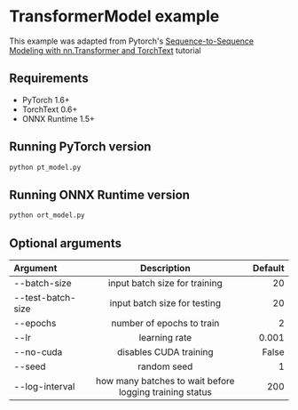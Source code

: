 # TransformerModel example

This example was adapted from Pytorch's [Sequence-to-Sequence Modeling with nn.Transformer and TorchText](https://pytorch.org/tutorials/beginner/transformer_tutorial.html) tutorial

## Requirements

* PyTorch 1.6+
* TorchText 0.6+
* ONNX Runtime 1.5+

## Running PyTorch version

```bash
python pt_model.py
```

## Running ONNX Runtime version

```bash
python ort_model.py
```

## Optional arguments

| Argument          | Description                                             | Default   |
| :---------------- | :-----------------------------------------------------: | --------: |
| --batch-size      | input batch size for training                           | 20        |
| --test-batch-size | input batch size for testing                            | 20        |
| --epochs          | number of epochs to train                               | 2         |
| --lr              | learning rate                                           | 0.001     |
| --no-cuda         | disables CUDA training                                  | False     |
| --seed            | random seed                                             | 1         |
| --log-interval    | how many batches to wait before logging training status | 200       |
